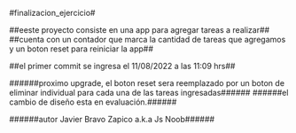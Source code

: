 #finalizacion_ejercicio#

##eeste proyecto consiste en una app para agregar tareas a realizar##
##cuenta con un contador que  marca la cantidad de tareas que agregamos y un boton reset para reiniciar la app##

##el primer commit se ingresa el 11/08/2022 a las 11:09 hrs##

######proximo upgrade, el boton reset sera reemplazado por un boton de eliminar individual para cada una de las tareas ingresadas######
######el cambio de diseño esta en evaluación.######

######autor Javier Bravo Zapico a.k.a Js Noob######
